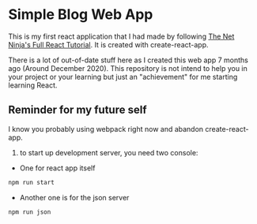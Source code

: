 # Simple Blog Web App 
This is my first react application that I had made by following [The Net Ninja's Full React Tutorial](https://www.youtube.com/watch?v=j942wKiXFu8&list=PL4cUxeGkcC9gZD-Tvwfod2gaISzfRiP9d). It is created with create-react-app. 

There is a lot of out-of-date stuff here as I created this web app 7 months ago (Around December 2020). This repository is not intend to help you in your project or your learning but just an "achievement" for me starting learning React.

## Reminder for my future self
I know you probably using webpack right now and abandon create-react-app. 

1. to start up development server, you need two console:
- One for react app itself
```bash
npm run start
```
- Another one is for the json server
```bash
npm run json
```
